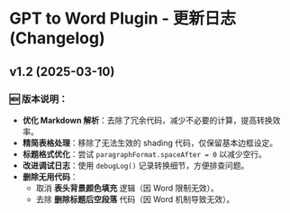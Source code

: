 # GPT to Word Plugin - 更新日志 (Changelog)

## v1.2 (2025-03-10)
### 🆕 版本说明：
- **优化 Markdown 解析**：去除了冗余代码，减少不必要的计算，提高转换效率。
- **精简表格处理**：移除了无法生效的 shading 代码，仅保留基本边框设定。
- **标题格式优化**：尝试 `paragraphFormat.spaceAfter = 0` 以减少空行。
- **改进调试日志**：使用 `debugLog()` 记录转换细节，方便排查问题。
- **删除无用代码**：
  - 取消 **表头背景颜色填充** 逻辑（因 Word 限制无效）。
  - 去除 **删除标题后空段落** 代码（因 Word 机制导致无效）。
